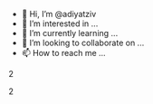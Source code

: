 - 👋 Hi, I’m @adiyatziv
- 👀 I’m interested in ...
- 🌱 I’m currently learning ...
- 💞️ I’m looking to collaborate on ...
- 📫 How to reach me ...

<!---
adiyatziv/adiyatziv is a ✨ special ✨ repository because its `README.md` (this file) appears on your GitHub profile.
You can click the Preview link to take a look at your changes.
--->
2

2
